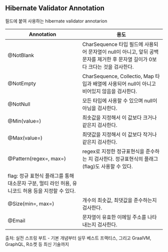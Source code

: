 ## Hibernate **Validator Annotation**

필드에 붙여 사용하는 hibernate validator annotarion

| Annotation | 용도 |
| --- | --- |
| @NotBlank | CharSequence  타입 필드에 사용되어 문자열이 null이 아니고, 앞뒤 공백 문자를 제거한 후 문자열 길이가 0보다 크다는 것을 검사한다. |
| @NotEmpty | CharSequence, Collectio, Map 타입과 배열에 사용되어 null이 아니고 비어있지 않음을 검사한다. |
| @NotNull | 모든 타입에 사용할 수 있으며 null이 아님을 검사한다. |
| @Min(value=) | 최솟값을 지정해서 이 값보다 크거나 같은지 검사한다. |
| @Max(value=) | 최댓값을 지정해서 이 값보다 작거나 같은지 검사한다. |
| @Pattern(regex=, max=) | regex로 지정한 정규표현식을 준수하는 지 검사한다. 정규표현식의 플래그(flag)도 사용할 수 있다.
flag: 정규 표현식 플래그를 통해 대소문자 구분, 멀티 라인 허용, 유니코드 허용 등을 지정할 수 있다. |
| @Size(min=, max=) | 개수의 최솟값, 최댓값을 준수하는지 검사한다. |
| @Email | 문자열이 유효한 이메일 주소를 나타내는지 검사한다. |


출처: 실전 스프링 부트 - 기본 개념부터 실무 베스트 프랙티스, 그리고 GraalVM, GraphQL, R소켓 등 최신 기술까지 
